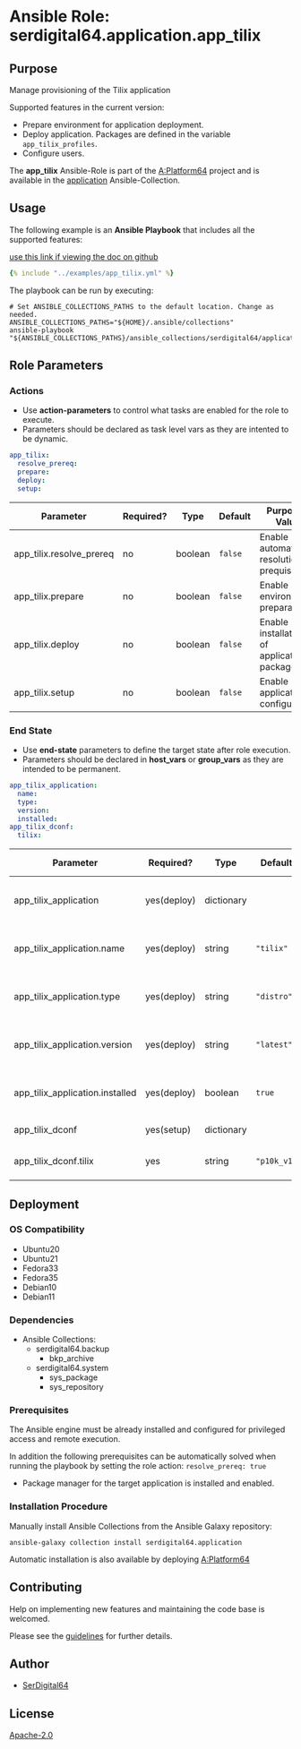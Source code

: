 # Ansible Role: serdigital64.application.app_tilix

## Purpose

Manage provisioning of the Tilix application

Supported features in the current version:

- Prepare environment for application deployment.
- Deploy application. Packages are defined in the variable `app_tilix_profiles`.
- Configure users.

The **app_tilix** Ansible-Role is part of the [A:Platform64](https://github.com/serdigital64/aplatform64) project and is available in the [application](https://aplatform64.readthedocs.io/en/latest/collections/application) Ansible-Collection.

## Usage

The following example is an **Ansible Playbook** that includes all the supported features:

[use this link if viewing the doc on github](https://github.com/aplatform64/application/blob/main/playbooks/app_tilix.yml)

```yaml
{% include "../examples/app_tilix.yml" %}
```

The playbook can be run by executing:

```shell
# Set ANSIBLE_COLLECTIONS_PATHS to the default location. Change as needed.
ANSIBLE_COLLECTIONS_PATHS="${HOME}/.ansible/collections"
ansible-playbook "${ANSIBLE_COLLECTIONS_PATHS}/ansible_collections/serdigital64/application/playbooks/app_tilix.yml"
```

## Role Parameters

### Actions

- Use **action-parameters** to control what tasks are enabled for the role to execute.
- Parameters should be declared as task level vars as they are intented to be dynamic.

```yaml
app_tilix:
  resolve_prereq:
  prepare:
  deploy:
  setup:
```

| Parameter                | Required? | Type    | Default | Purpose / Value                             |
| ------------------------ | --------- | ------- | ------- | ------------------------------------------- |
| app_tilix.resolve_prereq | no        | boolean | `false` | Enable automatic resolution of prequisites  |
| app_tilix.prepare        | no        | boolean | `false` | Enable environment preparation              |
| app_tilix.deploy         | no        | boolean | `false` | Enable installation of application packages |
| app_tilix.setup          | no        | boolean | `false` | Enable application configuration            |

### End State

- Use **end-state** parameters to define the target state after role execution.
- Parameters should be declared in **host_vars** or **group_vars** as they are intended to be permanent.

```yaml
app_tilix_application:
  name:
  type:
  version:
  installed:
app_tilix_dconf:
  tilix:
```

| Parameter                       | Required?   | Type       | Default     | Purpose / Value                    |
| ------------------------------- | ----------- | ---------- | ----------- | ---------------------------------- |
| app_tilix_application           | yes(deploy) | dictionary |             | Set application package end state  |
| app_tilix_application.name      | yes(deploy) | string     | `"tilix"`   | Select application package name    |
| app_tilix_application.type      | yes(deploy) | string     | `"distro"`  | Select application package type    |
| app_tilix_application.version   | yes(deploy) | string     | `"latest"`  | Select application package version |
| app_tilix_application.installed | yes(deploy) | boolean    | `true`      | Set application package end state  |
| app_tilix_dconf                 | yes(setup)  | dictionary |             | Define user options                |
| app_tilix_dconf.tilix           | yes         | string     | `"p10k_v1"` | Desktop configuration set          |

## Deployment

### OS Compatibility

- Ubuntu20
- Ubuntu21
- Fedora33
- Fedora35
- Debian10
- Debian11

### Dependencies

- Ansible Collections:
  - serdigital64.backup
    - bkp_archive
  - serdigital64.system
    - sys_package
    - sys_repository

### Prerequisites

The Ansible engine must be already installed and configured for privileged access and remote execution.

In addition the following prerequisites can be automatically solved when running the playbook by setting the role action: `resolve_prereq: true`

- Package manager for the target application is installed and enabled.

### Installation Procedure

Manually install Ansible Collections from the Ansible Galaxy repository:

```shell
ansible-galaxy collection install serdigital64.application
```

Automatic installation is also available by deploying [A:Platform64](https://aplatform64.readthedocs.io/en/latest/#deployment)

## Contributing

Help on implementing new features and maintaining the code base is welcomed.

Please see the [guidelines](https://aplatform64.readthedocs.io/en/latest/contributing/CONTRIBUTING) for further details.

## Author

- [SerDigital64](https://serdigital64.github.io/)

## License

[Apache-2.0](https://www.apache.org/licenses/LICENSE-2.0.txt)
